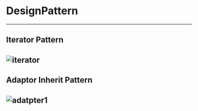 # DesignPattern

---
## Iterator Pattern
![iterator](https://user-images.githubusercontent.com/46315625/99266639-50a99b80-2866-11eb-8d29-ecf4ac797737.png)
---
## Adaptor Inherit Pattern
![adatpter1](https://user-images.githubusercontent.com/46315625/99671283-2bf73300-2ab5-11eb-8b33-2ae98a482681.jpg)
---

